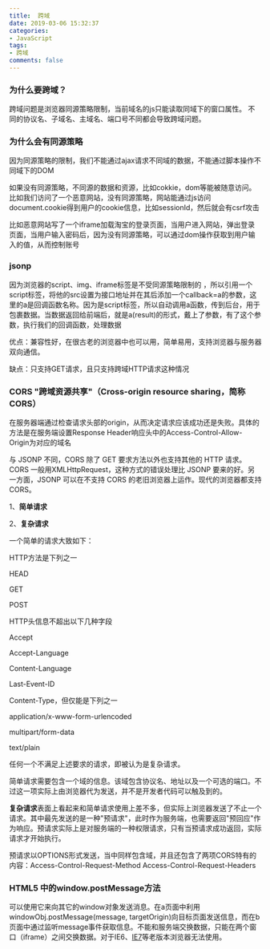 ```yaml
---
title:  跨域
date: 2019-03-06 15:32:37
categories:
- JavaScript
tags:
- 跨域
comments: false
---
```


### 为什么要跨域？

跨域问题是浏览器同源策略限制，当前域名的js只能读取同域下的窗口属性。 不同的协议名、子域名、主域名、端口号不同都会导致跨域问题。



### 为什么会有同源策略

因为同源策略的限制，我们不能通过ajax请求不同域的数据，不能通过脚本操作不同域下的DOM

如果没有同源策略，不同源的数据和资源，比如cokkie，dom等能被随意访问。比如我们访问了一个恶意网站，没有同源策略，网站能通过js访问document.cookie得到用户的cookie信息，比如sessionId，然后就会有csrf攻击

比如恶意网站写了一个iframe加载淘宝的登录页面，当用户进入网站，弹出登录页面，当用户输入密码后，因为没有同源策略，可以通过dom操作获取到用户输入的值，从而控制账号

### jsonp

因为浏览器的script、img、iframe标签是不受同源策略限制的 ，所以引用一个script标签，将他的src设置为接口地址并在其后添加一个callback=a的参数，这里的a是回调函数名称。因为是script标签，所以自动调用a函数，传到后台，用于包裹数据。当数据返回给前端后，就是a(result)的形式，戴上了参数，有了这个参数，执行我们的回调函数，处理数据

优点：兼容性好，在很古老的浏览器中也可以用，简单易用，支持浏览器与服务器双向通信。 

缺点：只支持GET请求，且只支持跨域HTTP请求这种情况

### CORS "跨域资源共享"（Cross-origin resource sharing，简称CORS）

在服务器端通过检查请求头部的origin，从而决定请求应该成功还是失败。具体的方法是在服务端设置Response Header响应头中的Access-Control-Allow-Origin为对应的域名

与 JSONP 不同，CORS 除了 GET 要求方法以外也支持其他的 HTTP 请求。 CORS 一般用XMLHttpRequest，这种方式的错误处理比 JSONP 要来的好。另一方面，JSONP 可以在不支持 CORS 的老旧浏览器上运作。现代的浏览器都支持 CORS。

1、**简单请求**

2、**复杂请求**

一个简单的请求大致如下：

HTTP方法是下列之一

HEAD

GET

POST



HTTP头信息不超出以下几种字段

Accept

Accept-Language

Content-Language

Last-Event-ID

Content-Type，但仅能是下列之一

application/x-www-form-urlencoded

multipart/form-data

text/plain

任何一个不满足上述要求的请求，即被认为是复杂请求。



简单请求需要包含一个域的信息。该域包含协议名、地址以及一个可选的端口。不过这一项实际上由浏览器代为发送，并不是开发者代码可以触及到的。



**复杂请求**表面上看起来和简单请求使用上差不多，但实际上浏览器发送了不止一个请求。其中最先发送的是一种"预请求"，此时作为服务端，也需要返回"预回应"作为响应。预请求实际上是对服务端的一种权限请求，只有当预请求成功返回，实际请求才开始执行。

预请求以OPTIONS形式发送，当中同样包含域，并且还包含了两项CORS特有的内容：Access-Control-Request-Method Access-Control-Request-Headers



### HTML5 中的window.postMessage方法

可以使用它来向其它的window对象发送消息。在a页面中利用windowObj.postMessage(message, targetOrigin)向目标页面发送信息，而在b页面中通过监听message事件获取信息。不能和服务端交换数据，只能在两个窗口（iframe）之间交换数据。对于IE6、[IE7](https://www.baidu.com/s?wd=IE7&tn=24004469_oem_dg&rsv_dl=gh_pl_sl_csd)等老版本浏览器无法使用。